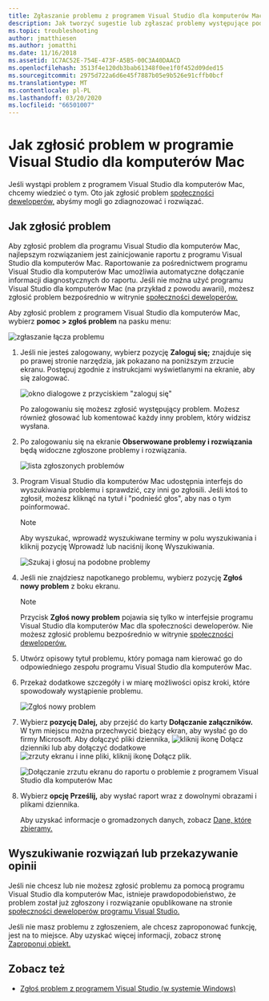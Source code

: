 ```yaml
---
title: Zgłaszanie problemu z programem Visual Studio dla komputerów Mac
description: Jak tworzyć sugestie lub zgłaszać problemy występujące podczas korzystania z programu Visual Studio dla komputerów Mac.
ms.topic: troubleshooting
author: jmatthiesen
ms.author: jomatthi
ms.date: 11/16/2018
ms.assetid: 1C7AC52E-754E-473F-A5B5-00C3A40DAACD
ms.openlocfilehash: 3513f4e120db3bab61348f0ee1f0f452d09ded15
ms.sourcegitcommit: 2975d722a6d6e45f7887b05e9b526e91cffb0bcf
ms.translationtype: MT
ms.contentlocale: pl-PL
ms.lasthandoff: 03/20/2020
ms.locfileid: "66501007"
---
```

# <a name="how-to-report-a-problem-in-visual-studio-for-mac"></a>Jak zgłosić problem w programie Visual Studio dla komputerów Mac

Jeśli wystąpi problem z programem Visual Studio dla komputerów Mac, chcemy wiedzieć o tym. Oto jak zgłosić problem [społeczności deweloperów,](https://developercommunity.visualstudio.com/spaces/41/index.html) abyśmy mogli go zdiagnozować i rozwiązać.

## <a name="how-to-report-a-problem"></a>Jak zgłosić problem

Aby zgłosić problem dla programu Visual Studio dla komputerów Mac, najlepszym rozwiązaniem jest zainicjowanie raportu z programu Visual Studio dla komputerów Mac. Raportowanie za pośrednictwem programu Visual Studio dla komputerów Mac umożliwia automatyczne dołączanie informacji diagnostycznych do raportu. Jeśli nie można użyć programu Visual Studio dla komputerów Mac (na przykład z powodu awarii), możesz zgłosić problem bezpośrednio w witrynie [społeczności deweloperów.](https://developercommunity.visualstudio.com/content/problem/post.html?space=41)

Aby zgłosić problem z programem Visual Studio dla komputerów Mac, wybierz **pomoc > zgłoś problem** na pasku menu:

![zgłaszanie łącza problemu](media/report-problem-image1.png)

1. Jeśli nie jesteś zalogowany, wybierz pozycję **Zaloguj się;** znajduje się po prawej stronie narzędzia, jak pokazano na poniższym zrzucie ekranu. Postępuj zgodnie z instrukcjami wyświetlanymi na ekranie, aby się zalogować.

    ![okno dialogowe z przyciskiem "zaloguj się"](media/report-problem-image2.png)

    Po zalogowaniu się możesz zgłosić występujący problem. Możesz również głosować lub komentować każdy inny problem, który widzisz wysłana.

1. Po zalogowaniu się na ekranie **Obserwowane problemy i rozwiązania** będą widoczne zgłoszone problemy i rozwiązania.

    ![lista zgłoszonych problemów](media/report-problem-image3.png)

1. Program Visual Studio dla komputerów Mac udostępnia interfejs do wyszukiwania problemu i sprawdzić, czy inni go zgłosili. Jeśli ktoś to zgłosił, możesz kliknąć na tytuł i "podnieść głos", aby nas o tym poinformować.
   > [!NOTE]
   > Aby wyszukać, wprowadź wyszukiwane terminy w polu wyszukiwania i kliknij pozycję Wprowadź lub naciśnij ikonę Wyszukiwania.

   ![Szukaj i głosuj na podobne problemy](media/report-problem-image4.png)

1. Jeśli nie znajdziesz napotkanego problemu, wybierz pozycję **Zgłoś nowy problem** z boku ekranu.

   > [!NOTE]
   > Przycisk **Zgłoś nowy problem** pojawia się tylko w interfejsie programu Visual Studio dla komputerów Mac dla społeczności deweloperów. Nie możesz zgłosić problemu bezpośrednio w witrynie [społeczności deweloperów.](https://developercommunity.visualstudio.com/)

1. Utwórz opisowy tytuł problemu, który pomaga nam kierować go do odpowiedniego zespołu programu Visual Studio dla komputerów Mac.

1. Przekaż dodatkowe szczegóły i w miarę możliwości opisz kroki, które spowodowały wystąpienie problemu.

   ![Zgłoś nowy problem](media/report-problem-image5.png)

1. Wybierz **pozycję Dalej,** aby przejść do karty **Dołączanie załączników.** W tym miejscu można przechwycić bieżący ekran, aby wysłać go do firmy Microsoft. Aby dołączyć pliki dziennika, ![kliknij](media/report-problem-attach-logs.png) ikonę Dołącz dzienniki lub aby dołączyć dodatkowe ![zrzuty ekranu i inne pliki, kliknij ikonę Dołącz plik.](media/report-problem-attach-file.png)

   ![Dołączanie zrzutu ekranu do raportu o problemie z programem Visual Studio dla komputerów Mac](media/report-problem-image6.png)

1. Wybierz **opcję Prześlij,** aby wysłać raport wraz z dowolnymi obrazami i plikami dziennika.

   Aby uzyskać informacje o gromadzonych danych, zobacz [Dane, które zbieramy.](/visualstudio/ide/developer-community-privacy#data-we-collect)

## <a name="search-for-solutions-or-provide-feedback"></a>Wyszukiwanie rozwiązań lub przekazywanie opinii

Jeśli nie chcesz lub nie możesz zgłosić problemu za pomocą programu Visual Studio dla komputerów Mac, istnieje prawdopodobieństwo, że problem został już zgłoszony i rozwiązanie opublikowane na stronie [społeczności deweloperów programu Visual Studio.](https://developercommunity.visualstudio.com/)

Jeśli nie masz problemu z zgłoszeniem, ale chcesz zaproponować funkcję, jest na to miejsce. Aby uzyskać więcej informacji, zobacz stronę [Zaproponuj obiekt.](https://developercommunity.visualstudio.com/content/idea/post.html?space=41)

## <a name="see-also"></a>Zobacz też

- [Zgłoś problem z programem Visual Studio (w systemie Windows)](/visualstudio/ide/how-to-report-a-problem-with-visual-studio-2017)
